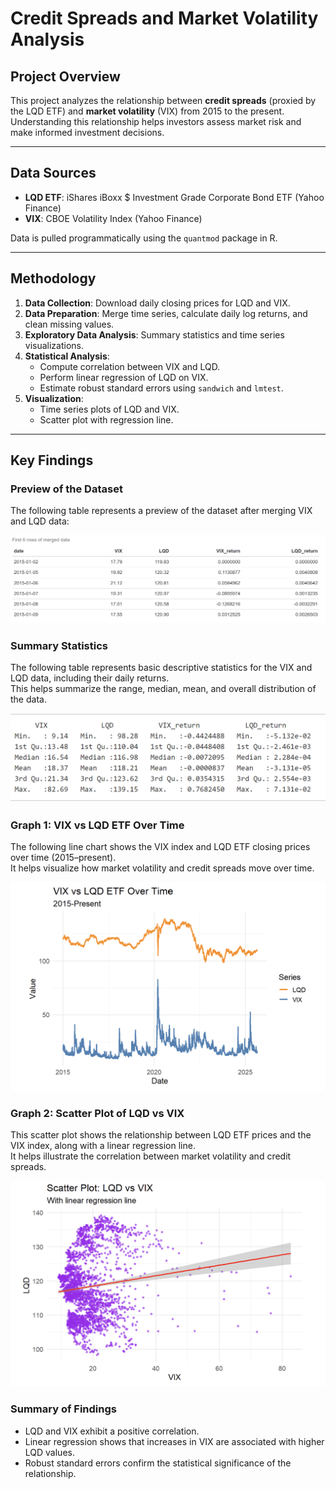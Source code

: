 # Credit Spreads and Market Volatility Analysis

## Project Overview
This project analyzes the relationship between **credit spreads** (proxied by the LQD ETF) and **market volatility** (VIX) from 2015 to the present.  
Understanding this relationship helps investors assess market risk and make informed investment decisions.

---

## Data Sources
- **LQD ETF**: iShares iBoxx $ Investment Grade Corporate Bond ETF (Yahoo Finance)  
- **VIX**: CBOE Volatility Index (Yahoo Finance)  

Data is pulled programmatically using the `quantmod` package in R.

---

## Methodology
1. **Data Collection**: Download daily closing prices for LQD and VIX.  
2. **Data Preparation**: Merge time series, calculate daily log returns, and clean missing values.  
3. **Exploratory Data Analysis**: Summary statistics and time series visualizations.  
4. **Statistical Analysis**:
   - Compute correlation between VIX and LQD.  
   - Perform linear regression of LQD on VIX.  
   - Estimate robust standard errors using `sandwich` and `lmtest`.  
5. **Visualization**:
   - Time series plots of LQD and VIX.  
   - Scatter plot with regression line.

---

## Key Findings

### Preview of the Dataset
The following table represents a preview of the dataset after merging VIX and LQD data:

![First 6 Rows](images/First6rowsofdata.png)

### Summary Statistics
The following table represents basic descriptive statistics for the VIX and LQD data, including their daily returns.  
This helps summarize the range, median, mean, and overall distribution of the data.  

![Summary Table](images/summaryTable.png)

### Graph 1: VIX vs LQD ETF Over Time
The following line chart shows the VIX index and LQD ETF closing prices over time (2015–present).  
It helps visualize how market volatility and credit spreads move over time.  

![Graph 1](images/graph1.png)

### Graph 2: Scatter Plot of LQD vs VIX
This scatter plot shows the relationship between LQD ETF prices and the VIX index, along with a linear regression line.  
It helps illustrate the correlation between market volatility and credit spreads.  

![Graph 2](images/graph2.png)

### Summary of Findings
- LQD and VIX exhibit a positive correlation.  
- Linear regression shows that increases in VIX are associated with higher LQD values.  
- Robust standard errors confirm the statistical significance of the relationship.


